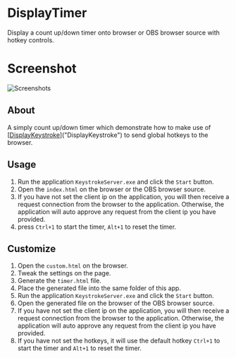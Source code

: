 # DisplayTimer
Display a count up/down timer onto browser or OBS browser source with hotkey controls.

# Screenshot
![Screenshots](https://github.com/xxdocobxx/DisplayTimer/raw/master/assets/screenshot001.jpg)

## About
A simply count up/down timer which demonstrate how to make use of [[DisplayKeystroke](https://github.com/xxdocobxx/DisplayKeystroke)]("DisplayKeystroke") to send global hotkeys to the browser.

## Usage
 1. Run the application `KeystrokeServer.exe` and click the `Start` button.
 2. Open the `index.html` on the browser or the OBS browser source.
 3. If you have not set the client ip on the application, you will then receive a request connection from the browser to the application. Otherwise,  the application will auto approve any request from the client ip you have provided.
 4. press `Ctrl+1` to start the timer, `Alt+1` to reset the timer.

## Customize
 1. Open the `custom.html` on the browser.
 2. Tweak the settings on the page.
 3. Generate the `timer.html` file.
 4. Place the generated file into the same folder of this app.
 5. Run the application `KeystrokeServer.exe` and click the `Start` button.
 6. Open the generated file on the browser of the OBS browser source.
 7. If you have not set the client ip on the application, you will then receive a request connection from the browser to the application. Otherwise,  the application will auto approve any request from the client ip you have provided.
 8. If you have not set the hotkeys, it will use the default hotkey `Ctrl+1` to start the timer and `Alt+1` to reset the timer.